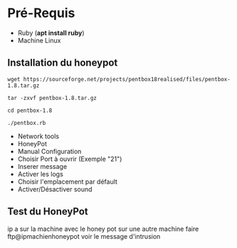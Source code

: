 # Pré-Requis

- Ruby (**apt install ruby**)
- Machine Linux

## Installation du honeypot

```
wget https://sourceforge.net/projects/pentbox18realised/files/pentbox-1.8.tar.gz
```

```
tar -zxvf pentbox-1.8.tar.gz
```

```
cd pentbox-1.8
```

```
./pentbox.rb
```

- Network tools
- HoneyPot
- Manual Configuration
- Choisir Port à ouvrir (Exemple "21")
- Inserer message 
- Activer les logs
- Choisir l'emplacement par défault
- Activer/Désactiver sound

## Test du HoneyPot

ip a sur la machine avec le honey pot
sur une autre machine faire ftp@ipmachienhoneypot
voir le message d'intrusion

